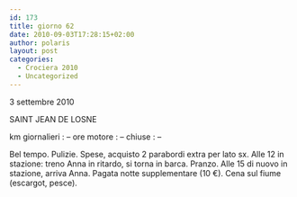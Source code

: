 ```yaml
---
id: 173
title: giorno 62
date: 2010-09-03T17:28:15+02:00
author: polaris
layout: post
categories:
  - Crociera 2010
  - Uncategorized
---
```

3 settembre 2010

SAINT JEAN DE LOSNE

km giornalieri : &#8211;
ore motore : &#8211;
chiuse : &#8211;

Bel tempo. Pulizie.
Spese, acquisto 2 parabordi extra per lato sx. Alle 12 in stazione: treno Anna in ritardo, si torna in barca. Pranzo.
Alle 15 di nuovo in stazione, arriva Anna.
Pagata notte supplementare (10 €). Cena sul fiume (escargot, pesce).

